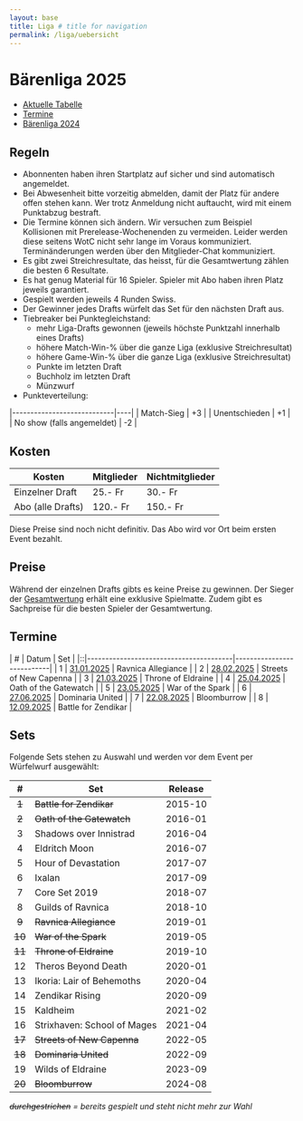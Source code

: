 ```yaml
---
layout: base
title: Liga # title for navigation
permalink: /liga/uebersicht
---
```


# Bärenliga 2025

- [Aktuelle Tabelle](/liga/2025/tabelle)
- [Termine](#termine)
- [Bärenliga 2024](/liga/2024)

## Regeln
- Abonnenten haben ihren Startplatz auf sicher und sind automatisch angemeldet.
- Bei Abwesenheit bitte vorzeitig abmelden, damit der Platz für andere offen stehen kann. Wer trotz Anmeldung nicht auftaucht, wird mit einem Punktabzug bestraft.
- Die Termine können sich ändern. Wir versuchen zum Beispiel Kollisionen mit Prerelease-Wochenenden zu vermeiden. Leider werden diese seitens WotC nicht sehr lange im Voraus kommuniziert. Terminänderungen werden über den Mitglieder-Chat kommuniziert.
- Es gibt zwei Streichresultate, das heisst, für die Gesamtwertung zählen die besten 6 Resultate.
- Es hat genug Material für 16 Spieler. Spieler mit Abo haben ihren Platz jeweils garantiert.
- Gespielt werden jeweils 4 Runden Swiss.
- Der Gewinner jedes Drafts würfelt das Set für den nächsten Draft aus.
- Tiebreaker bei Punktegleichstand:
  - mehr Liga-Drafts gewonnen (jeweils höchste Punktzahl innerhalb eines Drafts)
  - höhere Match-Win-% über die ganze Liga (exklusive Streichresultat)
  - höhere Game-Win-% über die ganze Liga (exklusive Streichresultat)
  - Punkte im letzten Draft
  - Buchholz im letzten Draft
  - Münzwurf
- Punkteverteilung:

|----------------------------|----|
| Match-Sieg                 | +3 |
| Unentschieden              | +1 |
| No show (falls angemeldet) | -2 |

## Kosten

| Kosten               | Mitglieder | Nichtmitglieder |
|----------------------|------------|-----------------|
| Einzelner Draft      | 25.- Fr    | 30.- Fr         |
| Abo (alle Drafts)    | 120.- Fr   | 150.- Fr        |

Diese Preise sind noch nicht definitiv. Das Abo wird vor Ort beim ersten Event bezahlt.

## Preise
Während der einzelnen Drafts gibts es keine Preise zu gewinnen.
Der Sieger der [Gesamtwertung](/liga/2025/tabelle) erhält eine exklusive Spielmatte.
Zudem gibt es Sachpreise für die besten Spieler der Gesamtwertung.

## Termine

| # | Datum                                 | Set                       |
|::|----------------------------------------|---------------------------|
| 1 | [31.01.2025](/event/2025-01-31-liga)  | Ravnica Allegiance        |
| 2 | [28.02.2025](/event/2025-02-28-liga)  | Streets of New Capenna    |
| 3 | [21.03.2025](/event/2025-03-21-liga)  | Throne of Eldraine        |
| 4 | [25.04.2025](/event/2025-04-25-liga)  | Oath of the Gatewatch     |
| 5 | [23.05.2025](/event/2025-05-23-liga)  | War of the Spark          |
| 6 | [27.06.2025](/event/2025-06-27-liga)  | Dominaria United          |
| 7 | [22.08.2025](/event/2025-08-22-liga)  | Bloomburrow               |
| 8 | [12.09.2025](/event/2025-09-12-liga)  | Battle for Zendikar       |


## Sets
Folgende Sets stehen zu Auswahl und werden vor dem Event per Würfelwurf ausgewählt:

|   #    | Set                         | Release  |
|:------:|-----------------------------|----------|
| ~~1~~  | ~~Battle for Zendikar~~     | 2015-10  |
| ~~2~~  | ~~Oath of the Gatewatch~~   | 2016-01  |
|   3    | Shadows over Innistrad      | 2016-04  |
|   4    | Eldritch Moon               | 2016-07  |
|   5    | Hour of Devastation         | 2017-07  |
|   6    | Ixalan                      | 2017-09  |
|   7    | Core Set 2019               | 2018-07  |
|   8    | Guilds of Ravnica           | 2018-10  |
| ~~9~~  | ~~Ravnica Allegiance~~      | 2019-01  |
| ~~10~~ | ~~War of the Spark~~        | 2019-05  |
| ~~11~~ | ~~Throne of Eldraine~~      | 2019-10  |
|   12   | Theros Beyond Death         | 2020-01  |
|   13   | Ikoria: Lair of Behemoths   | 2020-04  |
|   14   | Zendikar Rising             | 2020-09  |
|   15   | Kaldheim                    | 2021-02  |
|   16   | Strixhaven: School of Mages | 2021-04  |
| ~~17~~ | ~~Streets of New Capenna~~  | 2022-05  |
| ~~18~~ | ~~Dominaria United~~        | 2022-09  |
|   19   | Wilds of Eldraine           | 2023-09  |
| ~~20~~ | ~~Bloomburrow~~             | 2024-08  |


_~~durchgestrichen~~ = bereits gespielt und steht nicht mehr zur Wahl_
